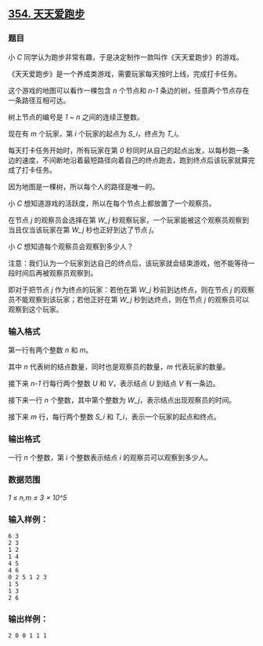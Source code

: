 ## [354. 天天爱跑步](https://www.acwing.com/problem/content/356/)

### 题目

小 *C* 同学认为跑步非常有趣，于是决定制作一款叫作《天天爱跑步》的游戏。

《天天爱跑步》是一个养成类游戏，需要玩家每天按时上线，完成打卡任务。

这个游戏的地图可以看作一棵包含 *n* 个节点和 *n-1* 条边的树，任意两个节点存在一条路径互相可达。

树上节点的编号是 *1 ~ n* 之间的连续正整数。

现在有 *m* 个玩家，第 *i* 个玩家的起点为 *S_i*，终点为 *T_i*。

每天打卡任务开始时，所有玩家在第 *0* 秒同时从自己的起点出发，以每秒跑一条边的速度，不间断地沿着最短路径向着自己的终点跑去，跑到终点后该玩家就算完成了打卡任务。

因为地图是一棵树，所以每个人的路径是唯一的。

小 *C* 想知道游戏的活跃度，所以在每个节点上都放置了一个观察员。

在节点 *j* 的观察员会选择在第 *W_j* 秒观察玩家，一个玩家能被这个观察员观察到当且仅当该玩家在第 *W_j* 秒也正好到达了节点 *j*。

小 *C* 想知道每个观察员会观察到多少人？

注意：我们认为一个玩家到达自己的终点后，该玩家就会结束游戏，他不能等待一段时间后再被观察员观察到。

即对于把节点 *j* 作为终点的玩家：若他在第 *W_j* 秒前到达终点，则在节点 *j* 的观察员不能观察到该玩家；若他正好在第 *W_j* 秒到达终点，则在节点 *j* 的观察员可以观察到这个玩家。

### 输入格式

第一行有两个整数 *n* 和 *m*。

其中 *n* 代表树的结点数量，同时也是观察员的数量，*m* 代表玩家的数量。

接下来 *n-1* 行每行两个整数 *U* 和 *V*，表示结点 *U* 到结点 *V* 有一条边。

接下来一行 *n* 个整数，其中第个整数为 *W_j*，表示结点出现观察员的时间。

接下来 *m* 行，每行两个整数 *S_i* 和 *T_i*，表示一个玩家的起点和终点。

### 输出格式

一行 *n* 个整数，第 *i* 个整数表示结点 *i* 的观察员可以观察到多少人。

### 数据范围

*1 ≤ n,m ≤ 3 × 10^5*

### 输入样例：

```
6 3
2 3
1 2
1 4
4 5
4 6
0 2 5 1 2 3
1 5
1 3
2 6
```

### 输出样例：

```
2 0 0 1 1 1
```
